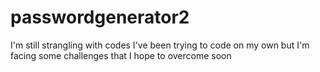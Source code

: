 # passwordgenerator2
I'm still strangling with codes I've been trying to code on my own but I'm facing some challenges that I hope to overcome soon
